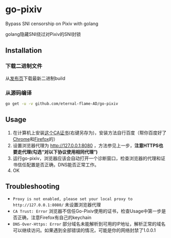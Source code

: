 # go-pixiv

Bypass SNI censorship on Pixiv with golang

golang隐藏SNI绕过对Pixiv的SNI封锁

## Installation

### 下载二进制文件
从[发布页](https://github.com/eternal-flame-AD/go-pixiv/releases)下载最新二进制build
### 从源码编译
```bash
go get -u -v github.com/eternal-flame-AD/go-pixiv
```

## Usage

1. 在计算机上安装[这个CA证书](https://github.com/eternal-flame-AD/goproxy/raw/master/ca.pem)(右键另存为)，安装方法自行百度（帮你百度好了[Chrome](https://jingyan.baidu.com/article/c843ea0bc4142a77921e4a79.html)和[Firefox](https://jingyan.baidu.com/article/4e5b3e191205d291911e2463.html)的）
2. 设置浏览器代理为 http://127.0.0.1:8080 ，方法参见上一步，**注意HTTPS也要走代理(勾选“对以下协议使用相同代理”)**
3. 运行go-pixiv，浏览器应该会自动打开一个诊断窗口，检查浏览器的代理和证书信任配置是否正确，DNS能否正常工作。
4. OK

## Troubleshooting

- `Proxy is not enabled, please set your local proxy to http://127.0.0.1:8080/` 未设置浏览器代理
- `CA Trust: Error` 浏览器不信任Go-Pixiv使用的证书，检查Usage中第一步是否正确，注意Firefox有自己的keychain
- `DNS-Over-Https: Error` 部分域名未能解析到可用的IP地址，解析正常的域名可以继续访问。如果遇到全部错误的情况，可能是你的网络封禁了1.0.0.1